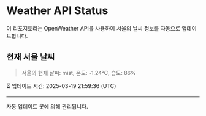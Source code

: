 
# Weather API Status

이 리포지토리는 OpenWeather API를 사용하여 서울의 날씨 정보를 자동으로 업데이트합니다.

## 현재 서울 날씨
> 서울의 현재 날씨: mist, 온도: -1.24°C, 습도: 86%

⏳ 업데이트 시간: 2025-03-19 21:59:36 (UTC)

---
자동 업데이트 봇에 의해 관리됩니다.
